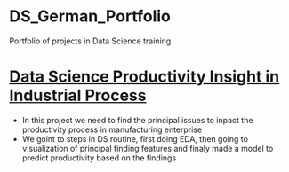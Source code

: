 # DS_German_Portfolio
Portfolio of projects in Data Science training


# [Data Science Productivity Insight in Industrial Process](https://github.com/ingermanr/python-intermedio)
* In this project we need to find the principal issues to inpact the productivity process in manufacturing enterprise
* We goint to steps in DS routine, first doing EDA, then going to visualization of principal finding features and finaly made a model to predict productivity based on the findings
